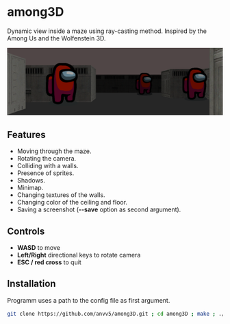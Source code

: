 # among3D
 Dynamic view inside a maze using ray-casting method. Inspired by the Among Us and the Wolfenstein 3D.
 
 ![Screenshot](/img/logo.png)


## Features
- Moving through the maze.
- Rotating the camera.
- Colliding with a walls.
- Presence of sprites.
- Shadows. 
- Minimap.
- Changing textures of the walls.
- Changing color of the ceiling and floor.
- Saving a screenshot (**--save** option as second argument). 


## Controls
- **WASD** to move
- **Left/Right** directional keys to rotate camera
- **ESC / red cross** to quit

## Installation
Programm uses a path to the config file as first argument.

```bash
git clone https://github.com/anvv5/among3D.git ; cd among3D ; make ; ./among3D default.map ;

```


